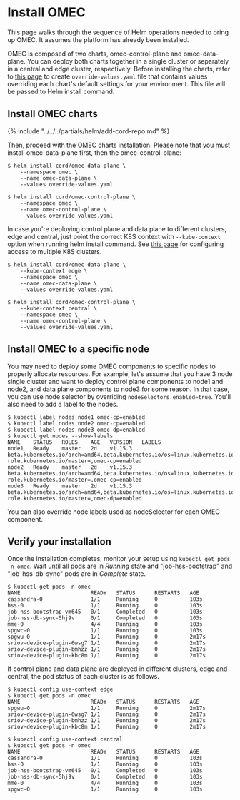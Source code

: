 # Install OMEC

This page walks through the sequence of Helm operations needed to bring up OMEC.
It assumes the platform has already been installed.

OMEC is composed of two charts, omec-control-plane and omec-data-plane.
You can deploy both charts together in a single cluster or separately
in a central and edge cluster, respectively.
Before installing the charts, refer to [this page](../configure/omec.md)
to create `override-values.yaml` file that contains values overriding each
chart's default settings for your environment. This file will be passed to Helm
install command.

## Install OMEC charts

{% include "../../../partials/helm/add-cord-repo.md" %}

Then, proceed with the OMEC charts installation.
Please note that you must install omec-data-plane first, then the omec-control-plane:

```shell
$ helm install cord/omec-data-plane \
    --namespace omec \
    --name omec-data-plane \
    --values override-values.yaml

$ helm install cord/omec-control-plane \
    --namespace omec \
    --name omec-control-plane \
    --values override-values.yaml
```

In case you're deploying control plane and data plane to different clusters, edge and central,
just point the correct K8S context with `--kube-context` option when running helm install command.
See [this page](https://kubernetes.io/docs/tasks/access-application-cluster/configure-access-multiple-clusters/) for configuring access to multiple K8S clusters.

```shell
$ helm install cord/omec-data-plane \
    --kube-context edge \
    --namespace omec \
    --name omec-data-plane \
    --values override-values.yaml

$ helm install cord/omec-control-plane \
    --kube-context central \
    --namespace omec \
    --name omec-control-plane \
    --values override-values.yaml
```

## Install OMEC to a specific node

You may need to deploy some OMEC components to specific nodes to properly
allocate resources. For example, let's assume that you have 3 node single cluster
and want to deploy control plane components to node1 and node2, and data plane
components to node3 for some reason.
In that case, you can use node selector by overriding `nodeSelectors.enabled=true`.
You'll also need to add a label to the nodes.

```shell
$ kubectl label nodes node1 omec-cp=enabled
$ kubectl label nodes node2 omec-cp=enabled
$ kubectl label nodes node3 omec-dp=enabled
$ kubectl get nodes --show-labels
NAME    STATUS   ROLES    AGE   VERSION   LABELS
node1   Ready    master   2d    v1.15.3   beta.kubernetes.io/arch=amd64,beta.kubernetes.io/os=linux,kubernetes.io/arch=amd64,kubernetes.io/hostname=node1,kubernetes.io/os=linux,node-role.kubernetes.io/master=,omec-cp=enabled
node2   Ready    master   2d    v1.15.3   beta.kubernetes.io/arch=amd64,beta.kubernetes.io/os=linux,kubernetes.io/arch=amd64,kubernetes.io/hostname=node2,kubernetes.io/os=linux,node-role.kubernetes.io/master=,omec-cp=enabled
node3   Ready    master   2d    v1.15.3   beta.kubernetes.io/arch=amd64,beta.kubernetes.io/os=linux,kubernetes.io/arch=amd64,kubernetes.io/hostname=node3,kubernetes.io/os=linux,node-role.kubernetes.io/master=,omec-dp=enabled
```

You can also override node labels used as nodeSelector for each OMEC component.

## Verify your installation

Once the installation completes, monitor your setup using `kubectl get pods -n omec`.
Wait until all pods are in *Running* state and "job-hss-bootstrap" and "job-hss-db-sync"
pods are in *Complete* state.

```shell
$ kubectl get pods -n omec
NAME                      READY   STATUS      RESTARTS   AGE
cassandra-0               1/1     Running     0          103s
hss-0                     1/1     Running     0          103s
job-hss-bootstrap-vm645   0/1     Completed   0          103s
job-hss-db-sync-5hj9v     0/1     Completed   0          103s
mme-0                     4/4     Running     0          103s
spgwc-0                   1/1     Running     0          103s
spgwu-0                   1/1     Running     0          2m17s
sriov-device-plugin-6wsg7 1/1     Running     0          2m17s
sriov-device-plugin-bmhzz 1/1     Running     0          2m17s
sriov-device-plugin-kbc8m 1/1     Running     0          2m17s
```

If control plane and data plane are deployed in different clusters, edge and central,
the pod status of each cluster is as follows.

```shell
$ kubectl config use-context edge
$ kubectl get pods -n omec
NAME                      READY   STATUS      RESTARTS   AGE
spgwu-0                   1/1     Running     0          2m17s
sriov-device-plugin-6wsg7 1/1     Running     0          2m17s
sriov-device-plugin-bmhzz 1/1     Running     0          2m17s
sriov-device-plugin-kbc8m 1/1     Running     0          2m17s

$ kubectl config use-context central
$ kubectl get pods -n omec
NAME                      READY   STATUS      RESTARTS   AGE
cassandra-0               1/1     Running     0          103s
hss-0                     1/1     Running     0          103s
job-hss-bootstrap-vm645   0/1     Completed   0          103s
job-hss-db-sync-5hj9v     0/1     Completed   0          103s
mme-0                     4/4     Running     0          103s
spgwc-0                   1/1     Running     0          103s
```
